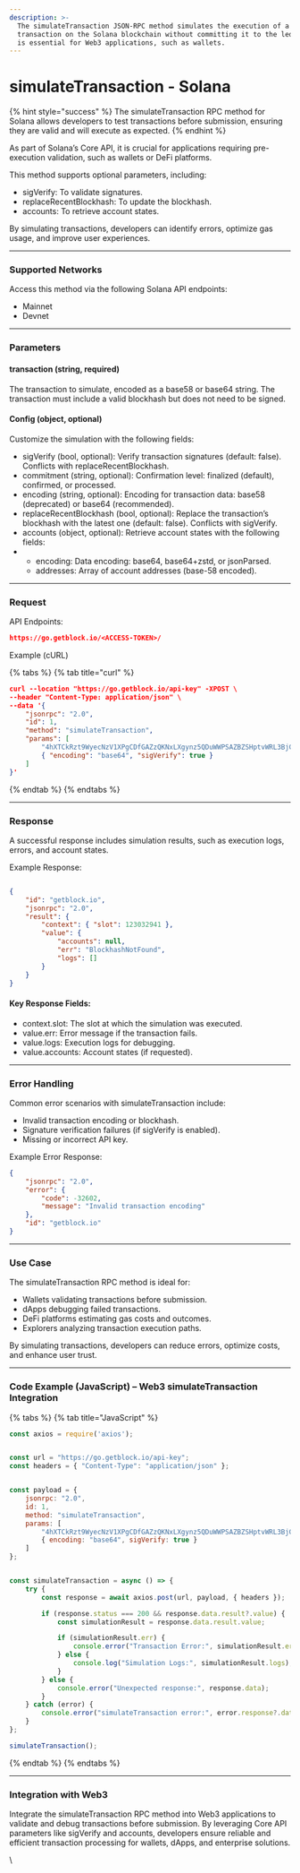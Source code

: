 ```yaml
---
description: >-
  The simulateTransaction JSON-RPC method simulates the execution of a
  transaction on the Solana blockchain without committing it to the ledger. This
  is essential for Web3 applications, such as wallets.
---
```


# simulateTransaction - Solana

{% hint style="success" %}
The simulateTransaction RPC method for Solana allows developers to test transactions before submission, ensuring they are valid and will execute as expected.
{% endhint %}

&#x20;As part of Solana’s Core API, it is crucial for applications requiring pre-execution validation, such as wallets or DeFi platforms.

This method supports optional parameters, including:

* sigVerify: To validate signatures.
* replaceRecentBlockhash: To update the blockhash.
* accounts: To retrieve account states.

By simulating transactions, developers can identify errors, optimize gas usage, and improve user experiences.

***

### Supported Networks

Access this method via the following Solana API endpoints:

* Mainnet
* Devnet

***

### Parameters

#### transaction (string, required)

The transaction to simulate, encoded as a base58 or base64 string. The transaction must include a valid blockhash but does not need to be signed.

#### Config (object, optional)

Customize the simulation with the following fields:

* sigVerify (bool, optional): Verify transaction signatures (default: false). Conflicts with replaceRecentBlockhash.
* commitment (string, optional): Confirmation level: finalized (default), confirmed, or processed.
* encoding (string, optional): Encoding for transaction data: base58 (deprecated) or base64 (recommended).
* replaceRecentBlockhash (bool, optional): Replace the transaction’s blockhash with the latest one (default: false). Conflicts with sigVerify.
* accounts (object, optional): Retrieve account states with the following fields:
*
  * encoding: Data encoding: base64, base64+zstd, or jsonParsed.
  * addresses: Array of account addresses (base-58 encoded).

***

### Request

API Endpoints:

```json
https://go.getblock.io/<ACCESS-TOKEN>/
```

Example (cURL)

{% tabs %}
{% tab title="curl" %}
```json
curl --location "https://go.getblock.io/api-key" -XPOST \
--header "Content-Type: application/json" \
--data '{
    "jsonrpc": "2.0",
    "id": 1,
    "method": "simulateTransaction",
    "params": [
        "4hXTCkRzt9WyecNzV1XPgCDfGAZzQKNxLXgynz5QDuWWPSAZBZSHptvWRL3BjCvzUXRdKvHL2b7yGrRQcWyaqsaBCncVG7BFggS8w9snUts67BSh3EqKpXLUm5UMHfD7ZBe9GhARjbNQMLJ1QD3Spr6oMTBU6EhdB4RD8CP2xUxr2u3d6fos36PD98XS6oX8TQjLpsMwncs5DAMiD4nNnR8NBfyghGCWvCVifVwvA8B8TJxE1aiyiv2L429BCWfyzAme5sZW8rDb14NeCQHhZbtNqfXhcp2tAnaAT",
        { "encoding": "base64", "sigVerify": true }
    ]
}'
```
{% endtab %}
{% endtabs %}

***

### Response

A successful response includes simulation results, such as execution logs, errors, and account states.

Example Response:

```json

{  
    "id": "getblock.io",  
    "jsonrpc": "2.0",  
    "result": {  
        "context": { "slot": 123032941 },  
        "value": {  
            "accounts": null,  
            "err": "BlockhashNotFound",  
            "logs": []  
        }  
    }  
}  
```

#### Key Response Fields:

* context.slot: The slot at which the simulation was executed.
* value.err: Error message if the transaction fails.
* value.logs: Execution logs for debugging.
* value.accounts: Account states (if requested).

***

### Error Handling

Common error scenarios with simulateTransaction include:

* Invalid transaction encoding or blockhash.
* Signature verification failures (if sigVerify is enabled).
* Missing or incorrect API key.

Example Error Response:

```json
{  
    "jsonrpc": "2.0",  
    "error": {  
        "code": -32602,  
        "message": "Invalid transaction encoding"  
    },  
    "id": "getblock.io"  
} 
```

***

### Use Case

The simulateTransaction RPC method is ideal for:

* Wallets validating transactions before submission.
* dApps debugging failed transactions.
* DeFi platforms estimating gas costs and outcomes.
* Explorers analyzing transaction execution paths.

By simulating transactions, developers can reduce errors, optimize costs, and enhance user trust.

***

### Code Example (JavaScript) – Web3 simulateTransaction Integration

{% tabs %}
{% tab title="JavaScript" %}
```javascript
const axios = require('axios');


const url = "https://go.getblock.io/api-key"; 
const headers = { "Content-Type": "application/json" };


const payload = {
    jsonrpc: "2.0",
    id: 1, 
    method: "simulateTransaction",
    params: [
        "4hXTCkRzt9WyecNzV1XPgCDfGAZzQKNxLXgynz5QDuWWPSAZBZSHptvWRL3BjCvzUXRdKvHL2b7yGrRQcWyaqsaBCncVG7BFggS8w9snUts67BSh3EqKpXLUm5UMHfD7ZBe9GhARjbNQMLJ1QD3Spr6oMTBU6EhdB4RD8CP2xUxr2u3d6fos36PD98XS6oX8TQjLpsMwncs5DAMiD4nNnR8NBfyghGCWvCVifVwvA8B8TJxE1aiyiv2L429BCWfyzAme5sZW8rDb14NeCQHhZbtNqfXhcp2tAnaAT",
        { encoding: "base64", sigVerify: true }
    ]
};


const simulateTransaction = async () => {
    try {
        const response = await axios.post(url, payload, { headers });

        if (response.status === 200 && response.data.result?.value) {
            const simulationResult = response.data.result.value;

            if (simulationResult.err) {
                console.error("Transaction Error:", simulationResult.err);
            } else {
                console.log("Simulation Logs:", simulationResult.logs);
            }
        } else {
            console.error("Unexpected response:", response.data);
        }
    } catch (error) {
        console.error("simulateTransaction error:", error.response?.data || error.message);
    }
};

simulateTransaction();

```
{% endtab %}
{% endtabs %}

***

### Integration with Web3

Integrate the simulateTransaction RPC method into Web3 applications to validate and debug transactions before submission. By leveraging Core API parameters like sigVerify and accounts, developers ensure reliable and efficient transaction processing for wallets, dApps, and enterprise solutions.

\
